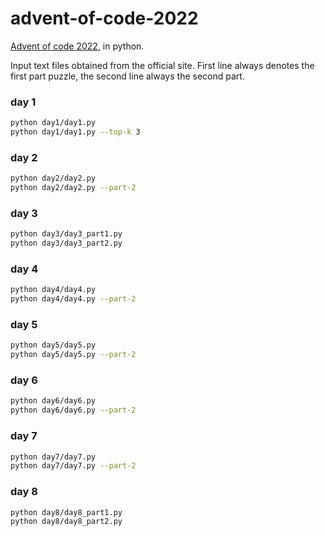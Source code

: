 # advent-of-code-2022

[Advent of code 2022](https://adventofcode.com/2022), in python.

Input text files obtained from the official site.
First line always denotes the first part puzzle, the second line always the second part.

### day 1
```bash
python day1/day1.py
python day1/day1.py --top-k 3
```

### day 2
```bash
python day2/day2.py
python day2/day2.py --part-2
```

### day 3
```bash
python day3/day3_part1.py
python day3/day3_part2.py
```

### day 4
```bash
python day4/day4.py
python day4/day4.py --part-2
```

### day 5
```bash
python day5/day5.py
python day5/day5.py --part-2
```

### day 6
```bash
python day6/day6.py
python day6/day6.py --part-2
```

### day 7
```bash
python day7/day7.py
python day7/day7.py --part-2
```

### day 8
```bash
python day8/day8_part1.py
python day8/day8_part2.py
```
